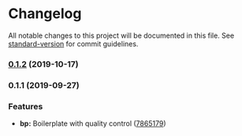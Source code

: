 # Changelog

All notable changes to this project will be documented in this file. See [standard-version](https://github.com/conventional-changelog/standard-version) for commit guidelines.

### [0.1.2](https://github.com/keonik/react-redux-quality-control-bp/compare/v0.1.1...v0.1.2) (2019-10-17)

### 0.1.1 (2019-09-27)


### Features

* **bp:** Boilerplate with quality control ([7865179](https://github.com/keonik/react-redux-quality-control-bp/commit/7865179))

